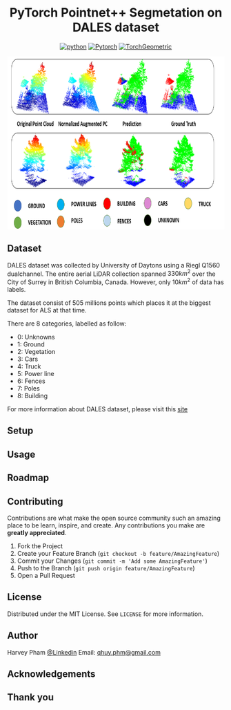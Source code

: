 

<!-- PROJECT LOGO -->
<div align="center">    
 
# PyTorch Pointnet++ Segmetation on DALES dataset

<a href="https://www.python.org/"><img src="https://img.shields.io/badge/python-3.9-or?logo=python" alt="python"></a>
<a href="https://pytorch.org/"><img src="https://img.shields.io/badge/Pytoch-2.2.1-or?logo=PyTorch" alt="Pytorch"></a>
<a href="https://pyg.org/"><img src="https://img.shields.io/badge/PyG-2.5.3-or?logo=PyG" alt="TorchGeometric"></a>
 
</div>


<img src="img/prediction_results.png" alt="demo" width="900" height="400">


<!-- DATASET -->
## Dataset

DALES dataset was collected by University of Daytons using a Riegl Q1560 dualchannel. The entire aerial LiDAR collection spanned $330 km^2$ over the City of Surrey in British Columbia, Canada. However, only $10 km^2$ of data has labels. 

The dataset consist of 505 millions points which places it at the biggest dataset for ALS at that time.

There are 8 categories, labelled as follow:
- 0: Unknowns
- 1: Ground
- 2: Vegetation
- 3: Cars
- 4: Truck 
- 5: Power line
- 6: Fences
- 7: Poles
- 8: Building

For more information about DALES dataset, please visit this [site](https://udayton.edu/engineering/research/centers/vision_lab/research/was_data_analysis_and_processing/dale.php)

<!-- GETTING STARTED -->
## Setup 

<!-- USAGE -->
## Usage

<!-- ROADMAP -->
## Roadmap

<!-- CONTRIBUTING -->
## Contributing

Contributions are what make the open source community such an amazing place to be learn, inspire, and create. Any contributions you make are **greatly appreciated**.

1. Fork the Project
2. Create your Feature Branch (`git checkout -b feature/AmazingFeature`)
3. Commit your Changes (`git commit -m 'Add some AmazingFeature'`)
4. Push to the Branch (`git push origin feature/AmazingFeature`)
5. Open a Pull Request


<!-- LICENSE -->
## License

Distributed under the MIT License. See `LICENSE` for more information.


<!-- Authors -->
## Author

Harvey Pham 
[@Linkedin](https://www.linkedin.com/in/harveyphm/) 
Email: qhuy.phm@gmail.com



<!-- ACKNOWLEDGEMENTS -->
## Acknowledgements


## Thank you

